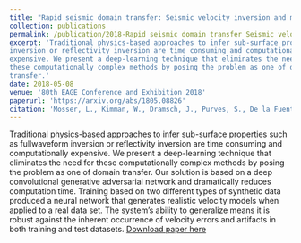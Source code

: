 ```yaml
---
title: "Rapid seismic domain transfer: Seismic velocity inversion and modeling using deep generative neural networks"
collection: publications
permalink: /publication/2018-Rapid seismic domain transfer Seismic velocity inversion and modeling using deep generative neural networks.md
excerpt: 'Traditional physics-based approaches to infer sub-surface properties such as fullwaveform
inversion or reflectivity inversion are time consuming and computationally
expensive. We present a deep-learning technique that eliminates the need for
these computationally complex methods by posing the problem as one of domain
transfer.'
date: 2018-05-08
venue: '80th EAGE Conference and Exhibition 2018'
paperurl: 'https://arxiv.org/abs/1805.08826'
citation: 'Mosser, L., Kimman, W., Dramsch, J., Purves, S., De la Fuente Briceño, A., & Ganssle, G. (2018, June). Rapid seismic domain transfer: Seismic velocity inversion and modeling using deep generative neural networks. In 80th EAGE Conference and Exhibition 2018.'
---
```

Traditional physics-based approaches to infer sub-surface properties such as fullwaveform
inversion or reflectivity inversion are time consuming and computationally
expensive. We present a deep-learning technique that eliminates the need for
these computationally complex methods by posing the problem as one of domain
transfer. Our solution is based on a deep convolutional generative adversarial network
and dramatically reduces computation time. Training based on two different
types of synthetic data produced a neural network that generates realistic velocity
models when applied to a real data set. The system’s ability to generalize means
it is robust against the inherent occurrence of velocity errors and artifacts in both
training and test datasets.
[Download paper here](https://arxiv.org/pdf/1805.08826.pdf)